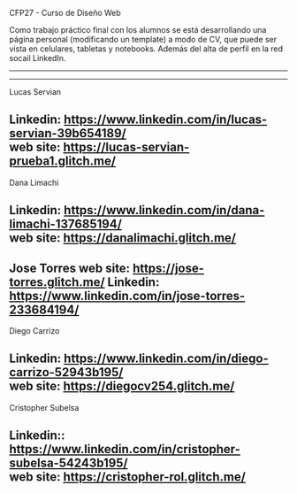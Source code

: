 CFP27 - Curso de Diseño Web

Como trabajo práctico final con los alumnos se está desarrollando una página personal (modificando un template) a modo de CV, que puede ser vista en celulares, tabletas y notebooks. Además del alta de perfil en la red socail LinkedIn.


---------------------------------------------------------------------------------------------------------
---------------------------------------------------------------------------------------------------------
Lucas Servian 

  Linkedin: https://www.linkedin.com/in/lucas-servian-39b654189/ 	    
  web site: https://lucas-servian-prueba1.glitch.me/
---------------------------------------------------------------------------------------------------------
Dana Limachi

  Linkedin: https://www.linkedin.com/in/dana-limachi-137685194/	        
  web site: https://danalimachi.glitch.me/
---------------------------------------------------------------------------------------------------------
Jose Torres
  web site: https://jose-torres.glitch.me/
  Linkedin: https://www.linkedin.com/in/jose-torres-233684194/	        
---------------------------------------------------------------------------------------------------------
Diego Carrizo

  Linkedin: https://www.linkedin.com/in/diego-carrizo-52943b195/	        
  web site: https://diegocv254.glitch.me/
---------------------------------------------------------------------------------------------------------
Cristopher Subelsa

  Linkedin:: https://www.linkedin.com/in/cristopher-subelsa-54243b195/	  
  web site: https://cristopher-rol.glitch.me/
---------------------------------------------------------------------------------------------------------

